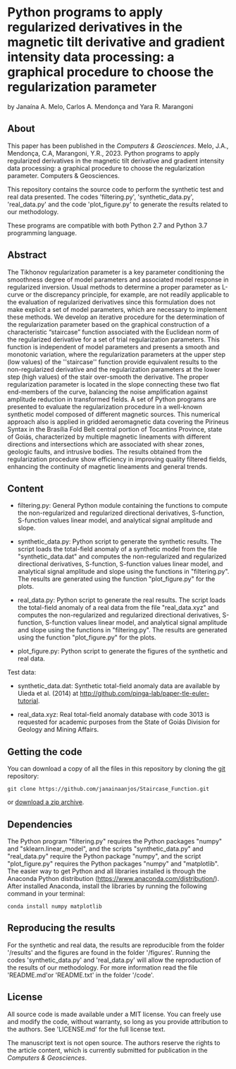 # Python programs to apply regularized derivatives in the magnetic tilt derivative and gradient intensity data processing: a graphical procedure to choose the regularization parameter

by
Janaína A. Melo, Carlos A. Mendonça and Yara R. Marangoni 

## About

This paper has been published in the *Computers & Geosciences*. Melo, J.A., Mendonça, C.A, Marangoni, Y.R., 2023. Python programs to apply regularized derivatives in the magnetic tilt derivative and gradient intensity data processing: a graphical procedure to choose the regularization parameter. Computers & Geosciences.

This repository contains the source code to perform the synthetic test and real data presented. The codes 'filtering.py', 'synthetic_data.py', 'real_data.py' and the code 'plot_figure.py' to generate the results related to our methodology.

These programs are compatible with both Python 2.7 and Python 3.7 programming language.

## Abstract

The Tikhonov regularization parameter is a key parameter conditioning the smoothness degree of model parameters and associated model response in regularized inversion. Usual methods to determine a proper parameter as L-curve or the discrepancy principle, for example, are not readily applicable to the evaluation of regularized derivatives since this formulation does not make explicit a set of model parameters, which are necessary to implement these methods. We develop an iterative procedure for the determination of the regularization parameter based on the graphical construction of a characteristic “staircase” function associated with the Euclidean norm of the regularized derivative for a set of trial regularization parameters. This function is independent of model parameters and presents a smooth and monotonic variation, where the regularization parameters at the upper step (low values) of the ''staircase'' function provide equivalent results to the non-regularized derivative and the regularization parameters at the lower step (high values) of the stair over-smooth the derivative. The proper regularization parameter is located in the slope connecting these two flat end-members of the curve, balancing the noise amplification against amplitude reduction in transformed fields. A set of Python programs are presented to evaluate the regularization procedure in a well-known synthetic model composed of different magnetic sources. This numerical approach also is applied in gridded aeromagnetic data covering the Pirineus Syntax in the Brasília Fold Belt central portion of Tocantins Province, state of Goiás, characterized by multiple magnetic lineaments with different directions and intersections which are associated with shear zones, geologic faults, and intrusive bodies. The results obtained from the regularization procedure show efficiency in improving quality filtered fields, enhancing the continuity of magnetic lineaments and general trends.

## Content

- filtering.py:
	General Python module containing the functions to compute the non-regularized and 
        regularized directional derivatives, S-function, S-function values linear model, 
        and analytical signal amplitude and slope.
	
- synthetic_data.py:
	Python script to generate the synthetic results. The script loads the total-field 
	anomaly of a synthetic model from the file "synthetic_data.dat" and computes the 
	non-regularized and regularized directional derivatives, S-function, S-function 
	values linear model, and analytical signal amplitude and slope using the functions 
	in "filtering.py". The results are generated using the function "plot_figure.py" 
	for the plots.

- real_data.py:
	Python script to generate the real results. The script loads the total-field 
	anomaly of a real data from the file "real_data.xyz" and computes the 
	non-regularized and regularized directional derivatives, S-function, S-function 
	values linear model, and analytical signal amplitude and slope using the functions 
	in "filtering.py". The results are generated using the function "plot_figure.py" 
	for the plots.
	
- plot_figure.py:
	Python script to generate the figures of the synthetic and real data.
	
Test data:

- synthetic_data.dat:
		Synthetic total-field anomaly data are available by Uieda et al. (2014) at 
		http://github.com/pinga-lab/paper-tle-euler-tutorial.	

- real_data.xyz:
		Real total-field anomaly database with code 3013 is requested for academic 
		purposes from the State of Goiás Division for Geology and Mining Affairs. 

## Getting the code

You can download a copy of all the files in this repository by cloning the
[git](https://git-scm.com/) repository:

    git clone https://github.com/janainaanjos/Staircase_Function.git

or [download a zip archive](https://github.com/janainaanjos/Staircase_Function/archive/master.zip).


## Dependencies

The Python program "filtering.py" requires the Python packages "numpy" and "sklearn.linear_model", and 
the scripts "synthetic_data.py" and "real_data.py" require the Python package "numpy", and the script 
"plot_figure.py" requires the Python packages "numpy" and "matplotlib". 
The easier way to get Python and all libraries installed is through the Anaconda Python 
distribution (https://www.anaconda.com/distribution/). After installed Anaconda, install the libraries 
by running the following command in your terminal:

	conda install numpy matplotlib

## Reproducing the results

For the synthetic and real data, the results are reproducible from the folder '/results' and the figures 
are found in the folder '/figures'. Running the codes 'synthetic_data.py' and 'real_data.py' will allow 
the reproduction of the results of our methodology. For more information read the file 'README.md'or 
'README.txt' in the folder '/code'.


## License

All source code is made available under a MIT license. You can freely use 
and modify the code, without warranty, so long as you provide attribution
to the authors. See 'LICENSE.md' for the full license text.

The manuscript text is not open source. The authors reserve the rights to 
the article content, which is currently submitted for publication in the
*Computers & Geosciences*.

